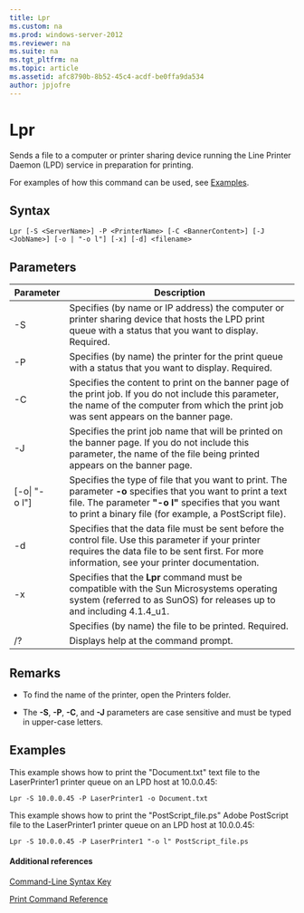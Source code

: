 ```yaml
---
title: Lpr
ms.custom: na
ms.prod: windows-server-2012
ms.reviewer: na
ms.suite: na
ms.tgt_pltfrm: na
ms.topic: article
ms.assetid: afc8790b-8b52-45c4-acdf-be0ffa9da534
author: jpjofre
---
```

# Lpr
Sends a file to a computer or printer sharing device running the Line Printer Daemon \(LPD\) service in preparation for printing.  
  
For examples of how this command can be used, see [Examples](#BKMK_examples).  
  
## Syntax  
  
```  
Lpr [-S <ServerName>] -P <PrinterName> [-C <BannerContent>] [-J <JobName>] [-o | "-o l"] [-x] [-d] <filename>  
```  
  
## Parameters  
  
|Parameter|Description|  
|-------------|---------------|  
|\-S <ServerName>|Specifies \(by name or IP address\) the computer or printer sharing device that hosts the LPD print queue with a status that you want to display. Required.|  
|\-P <PrinterName>|Specifies \(by name\) the printer for the print queue with a status that you want to display. Required.|  
|\-C <BannerContent>|Specifies the content to print on the banner page of the print job. If you do not include this parameter, the name of the computer from which the print job was sent appears on the banner page.|  
|\-J <JobName>|Specifies the print job name that will be printed on the banner page. If you do not include this parameter, the name of the file being printed appears on the banner page.|  
|\[\-o&#124; "\-o l"\]|Specifies the type of file that you want to print. The parameter **\-o** specifies that you want to print a text file. The parameter **"\-o l"** specifies that you want to print a binary file \(for example, a PostScript file\).|  
|\-d|Specifies that the data file must be sent before the control file. Use this parameter if your printer requires the data file to be sent first. For more information, see your printer documentation.|  
|\-x|Specifies that the **Lpr** command must be compatible with the Sun Microsystems operating system \(referred to as SunOS\) for releases up to and including 4.1.4\_u1.|  
|<FileName>|Specifies \(by name\) the file to be printed. Required.|  
|\/?|Displays help at the command prompt.|  
  
## Remarks  
  
-   To find the name of the printer, open the Printers folder.  
  
-   The **\-S**, **\-P**, **\-C**, and **\-J** parameters are case sensitive and must be typed in upper\-case letters.  
  
## <a name="BKMK_examples"></a>Examples  
This example shows how to print the "Document.txt" text file to the LaserPrinter1 printer queue on an LPD host at 10.0.0.45:  
  
```  
Lpr -S 10.0.0.45 -P LaserPrinter1 -o Document.txt  
```  
  
This example shows how to print the "PostScript\_file.ps" Adobe PostScript file to the LaserPrinter1 printer queue on an LPD host at 10.0.0.45:  
  
```  
Lpr -S 10.0.0.45 -P LaserPrinter1 "-o l" PostScript_file.ps  
```  
  
#### Additional references  
[Command-Line Syntax Key](../Topic/Command-Line-Syntax-Key.md)  
  
[Print Command Reference](../Topic/Print-Command-Reference.md)  
  
